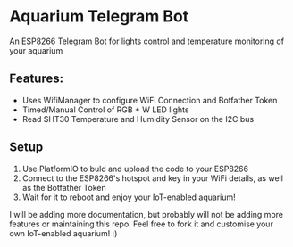 # Aquarium Telegram Bot
 An ESP8266 Telegram Bot for lights control and temperature monitoring of your aquarium

## Features: 
- Uses WifiManager to configure WiFi Connection and Botfather Token
- Timed/Manual Control of RGB + W LED lights
- Read SHT30 Temperature and Humidity Sensor on the I2C bus

## Setup 
1. Use PlatformIO to buld and upload the code to your ESP8266
2. Connect to the ESP8266's hotspot and key in your WiFi details, as well as the Botfather Token
3. Wait for it to reboot and enjoy your IoT-enabled aquarium!

I will be adding more documentation, but probably will not be adding more features or maintaining this repo. Feel free to fork it and customise your own IoT-enabled aquarium! :) 
